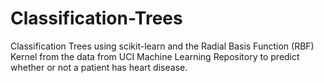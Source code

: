 # Classification-Trees
Classification Trees using scikit-learn and the Radial Basis Function (RBF) Kernel from the data from UCI Machine Learning Repository to predict whether or not a patient has heart disease.
